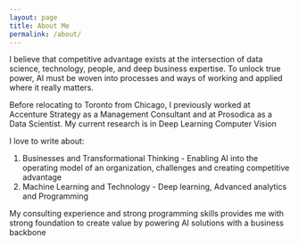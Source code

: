```yaml
---
layout: page
title: About Me
permalink: /about/
---
```


I believe that competitive advantage exists at the intersection of data science, technology, people, and deep business expertise. To unlock true power, AI must be woven into processes and ways of working and applied where it really matters.

Before relocating to Toronto from Chicago, I previously worked at Accenture Strategy as a Management Consultant and at Prosodica as a Data Scientist. My current research is in Deep Learning Computer Vision

I love to write about:
1. Businesses and Transformational Thinking - Enabling AI into the operating model of an organization, challenges and creating competitive advantage
2. Machine Learning and Technology - Deep learning, Advanced analytics and Programming

My consulting experience and strong programming skills provides me with strong foundation to create value by powering AI solutions with a business backbone
